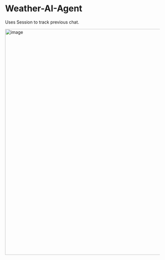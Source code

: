 # Weather-AI-Agent
Uses Session to track previous chat.

<img width="666" height="738" alt="image" src="https://github.com/user-attachments/assets/508f51ba-aadc-46b6-9642-a02ba15ac85e" />
